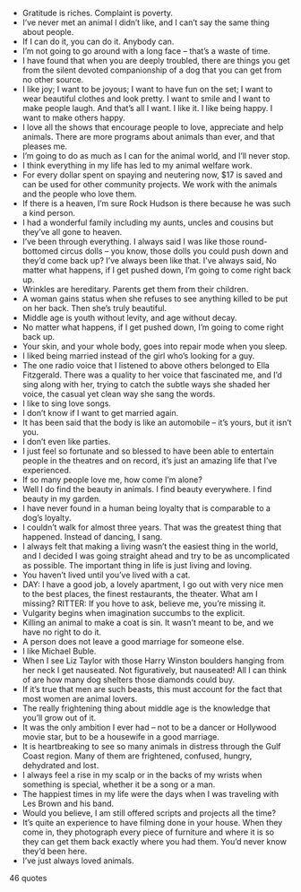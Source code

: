  - Gratitude is riches. Complaint is poverty.
 - I’ve never met an animal I didn’t like, and I can’t say the same thing about people.
 - If I can do it, you can do it. Anybody can.
 - I’m not going to go around with a long face – that’s a waste of time.
 - I have found that when you are deeply troubled, there are things you get from the silent devoted companionship of a dog that you can get from no other source.
 - I like joy; I want to be joyous; I want to have fun on the set; I want to wear beautiful clothes and look pretty. I want to smile and I want to make people laugh. And that’s all I want. I like it. I like being happy. I want to make others happy.
 - I love all the shows that encourage people to love, appreciate and help animals. There are more programs about animals than ever, and that pleases me.
 - I’m going to do as much as I can for the animal world, and I’ll never stop.
 - I think everything in my life has led to my animal welfare work.
 - For every dollar spent on spaying and neutering now, $17 is saved and can be used for other community projects. We work with the animals and the people who love them.
 - If there is a heaven, I’m sure Rock Hudson is there because he was such a kind person.
 - I had a wonderful family including my aunts, uncles and cousins but they’ve all gone to heaven.
 - I’ve been through everything. I always said I was like those round-bottomed circus dolls – you know, those dolls you could push down and they’d come back up? I’ve always been like that. I’ve always said, No matter what happens, if I get pushed down, I’m going to come right back up.
 - Wrinkles are hereditary. Parents get them from their children.
 - A woman gains status when she refuses to see anything killed to be put on her back. Then she’s truly beautiful.
 - Middle age is youth without levity, and age without decay.
 - No matter what happens, if I get pushed down, I’m going to come right back up.
 - Your skin, and your whole body, goes into repair mode when you sleep.
 - I liked being married instead of the girl who’s looking for a guy.
 - The one radio voice that I listened to above others belonged to Ella Fitzgerald. There was a quality to her voice that fascinated me, and I’d sing along with her, trying to catch the subtle ways she shaded her voice, the casual yet clean way she sang the words.
 - I like to sing love songs.
 - I don’t know if I want to get married again.
 - It has been said that the body is like an automobile – it’s yours, but it isn’t you.
 - I don’t even like parties.
 - I just feel so fortunate and so blessed to have been able to entertain people in the theatres and on record, it’s just an amazing life that I’ve experienced.
 - If so many people love me, how come I’m alone?
 - Well I do find the beauty in animals. I find beauty everywhere. I find beauty in my garden.
 - I have never found in a human being loyalty that is comparable to a dog’s loyalty.
 - I couldn’t walk for almost three years. That was the greatest thing that happened. Instead of dancing, I sang.
 - I always felt that making a living wasn’t the easiest thing in the world, and I decided I was going straight ahead and try to be as uncomplicated as possible. The important thing in life is just living and loving.
 - You haven’t lived until you’ve lived with a cat.
 - DAY: I have a good job, a lovely apartment, I go out with very nice men to the best places, the finest restaurants, the theater. What am I missing? RITTER: If you hove to ask, believe me, you’re missing it.
 - Vulgarity begins when imagination succumbs to the explicit.
 - Killing an animal to make a coat is sin. It wasn’t meant to be, and we have no right to do it.
 - A person does not leave a good marriage for someone else.
 - I like Michael Buble.
 - When I see Liz Taylor with those Harry Winston boulders hanging from her neck I get nauseated. Not figuratively, but nauseated! All I can think of are how many dog shelters those diamonds could buy.
 - If it’s true that men are such beasts, this must account for the fact that most women are animal lovers.
 - The really frightening thing about middle age is the knowledge that you’ll grow out of it.
 - It was the only ambition I ever had – not to be a dancer or Hollywood movie star, but to be a housewife in a good marriage.
 - It is heartbreaking to see so many animals in distress through the Gulf Coast region. Many of them are frightened, confused, hungry, dehydrated and lost.
 - I always feel a rise in my scalp or in the backs of my wrists when something is special, whether it be a song or a man.
 - The happiest times in my life were the days when I was traveling with Les Brown and his band.
 - Would you believe, I am still offered scripts and projects all the time?
 - It’s quite an experience to have filming done in your house. When they come in, they photograph every piece of furniture and where it is so they can get them back exactly where you had them. You’d never know they’d been here.
 - I’ve just always loved animals.

46 quotes